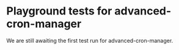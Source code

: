 # Playground tests for advanced-cron-manager
We are still awaiting the first test run for advanced-cron-manager.
